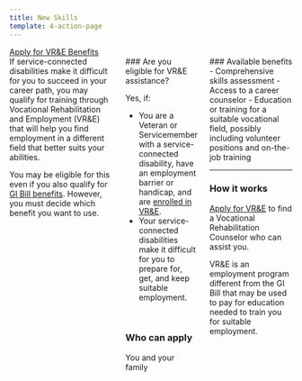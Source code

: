 ```yaml
---
title: New Skills
template: 4-action-page
---
```


<div class="main" role="main" markdown="0">

<div class="action-bar">
  <div class="row">
    <div class="small-12 columns">
      <a class="usa-button-primary va-button-primary" href="/vre/apply-vre/">Apply for VR&amp;E Benefits</a>
    </div>
  </div>
</div>

<div class="section one" markdown="0">
<div class="primary" markdown="0">
<div class="row" markdown="0">
<div class="small-12 medium-8 columns">


<div markdown="1">
If service-connected disabilities make it difficult for you to succeed in your career path, you may qualify for training through Vocational Rehabilitation and Employment (VR&amp;E) that will help you find employment in a different field that better suits your abilities. 

You may be eligible for this even if you also qualify for [GI Bill benefits](/education/gi-bill/).  However, you must decide which benefit you want to use. 
</div>


<div class="call-out" markdown="1">
### Are you eligible for VR&amp;E assistance?

Yes, if:

- You are a Veteran or Servicemember with a service-connected disability, have an employment barrier or handicap, and are [enrolled in VR&amp;E](/vre/apply-vre/).
- Your service-connected disabilities make it difficult for you to prepare for, get, and keep suitable employment. 

<br>

### Who can apply
You and your family
</div>

<div markdown="1">
### Available benefits
- Comprehensive skills assessment
- Access to a career counselor
- Education or training for a suitable vocational field, possibly including volunteer positions and on-the-job training

<hr>

### How it works
[Apply for VR&amp;E](/vre/apply-vre/) to find a Vocational Rehabilitation Counselor who can assist you.

VR&amp;E is an employment program different from the GI Bill that may be used to pay for education needed to train you for suitable employment. 
</div>

</div>
</div>
</div>
</div>







